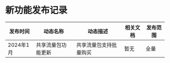 # 新功能发布记录

| 发布时间 | 动态名称 | 动态描述 | 相关文档 | 发布范围 | 
| -- | -- | -- | -- | -- |
| 2024年1月	| 共享流量包功能更新	| 共享流量包支持批量购买 | 暂无 | 全量 |
